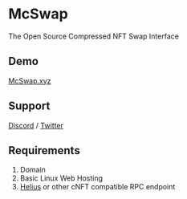 # McSwap
The Open Source Compressed NFT Swap Interface

## Demo
[McSwap.xyz](https://mcswap.xyz)

## Support
[Discord](https://discord.com/invite/mcdegensdao) / [Twitter](https://twitter.com/McDegensDAO)

## Requirements
1. Domain
2. Basic Linux Web Hosting
3. [Helius](https://www.helius.dev) or other cNFT compatible RPC endpoint

